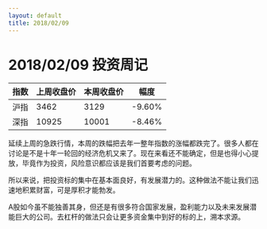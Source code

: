 ```yaml
---
layout: default
title: 2018/02/09
---
```

2018/02/09 投资周记
==================
| 指数 | 上周收盘价 | 本周收盘价 | 幅度 |  
| --- | --------- | -------- | --- |  
| 沪指 |   3462    |   3129  | -9.60% |  
| 深指 |   10925   |  10001  | -8.46% |

延续上周的急跌行情，本周的跌幅把去年一整年指数的涨幅都跌完了。很多人都在讨论是不是十年一轮回的经济危机又来了。现在来看还不能确定，但是也得小心提放，毕竟作为投资，风险意识都应该是我们首要考虑的问题。

所以来说，把投资标的集中在基本面良好，有发展潜力的。这种做法不能让我们迅速地积累财富，可是厚积才能勃发。

A股如今虽不能独善其身，但还是有很多符合国家发展，盈利能力以及未来发展潜能巨大的公司。去杠杆的做法只会让更多资金集中到好的标的上，溯本求源。
